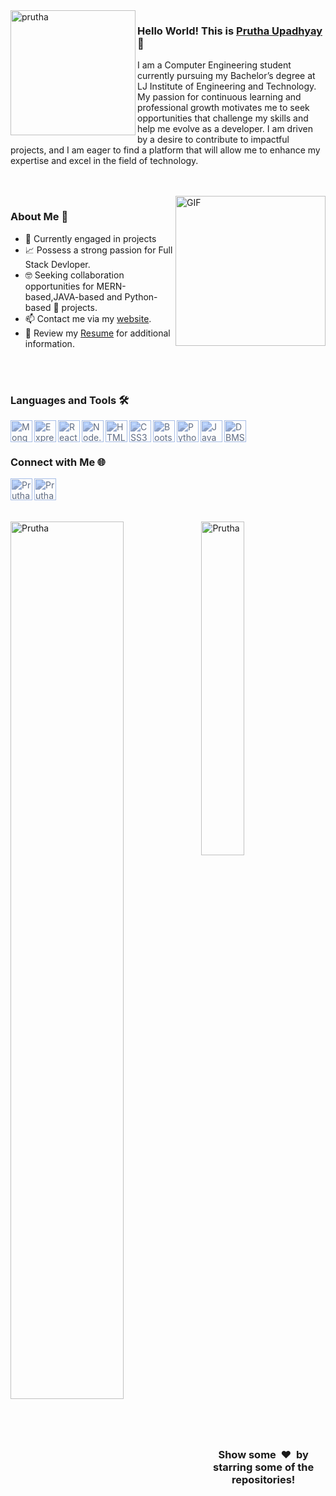<img align="left" width="200" height="200" alt="prutha" src="https://github.com/user-attachments/assets/f3f17a86-3ed0-44ea-84b4-6851f6e2ff20"/>

### Hello World! This is [Prutha Upadhyay](https://Prutha-Upadhyay.github.io/) 👋

I am a Computer Engineering student currently pursuing my Bachelor’s degree at LJ Institute of Engineering and Technology. My passion for continuous learning and professional growth motivates me to seek opportunities that challenge my skills and help me evolve as a developer. I am driven by a desire to contribute to impactful projects, and I am eager to find a platform that will allow me to enhance my expertise and excel in the field of technology.


<br>
<br>


<img align="right" height="240px" alt="GIF" src="https://i.pinimg.com/originals/e4/26/70/e426702edf874b181aced1e2fa5c6cde.gif" />

### About Me 🚀

- 🔭 Currently engaged in projects
- 📈 Possess a strong passion for Full Stack Devloper.
- 🤓 Seeking collaboration opportunities for MERN-based,JAVA-based and Python-based 🐍 projects.
- 📫 Contact me via my [website](https://dhhruv.github.io).
- 📝 Review my [Resume]((https://dhhruv.github.io/assets/Dhruv's%20Resume.pdf)) for additional information.

<br>

<br>

### Languages and Tools 🛠️
[<img align="left" alt="MongoDB" width="35px" src="https://cdn.jsdelivr.net/npm/simple-icons@v3/icons/mongodb.svg" style="filter: invert(30%) sepia(100%) saturate(100%) hue-rotate(180deg);" />](https://www.mongodb.com/)
[<img align="left" alt="Express.js" width="35px" src="https://cdn.jsdelivr.net/npm/simple-icons@v3/icons/express.svg" style="filter: invert(30%) sepia(100%) saturate(100%) hue-rotate(180deg);" />](https://expressjs.com/)
[<img align="left" alt="React.js" width="35px" src="https://cdn.jsdelivr.net/npm/simple-icons@v3/icons/react.svg" style="filter: invert(30%) sepia(100%) saturate(100%) hue-rotate(180deg);" />](https://reactjs.org/)
[<img align="left" alt="Node.js" width="35px" src="https://cdn.jsdelivr.net/npm/simple-icons@v3/icons/nodejs.svg" style="filter: invert(30%) sepia(100%) saturate(100%) hue-rotate(180deg);" />](https://nodejs.org/)
[<img align="left" alt="HTML5" width="35px" src="https://cdn.jsdelivr.net/npm/simple-icons@v3/icons/html5.svg" style="filter: invert(30%) sepia(100%) saturate(100%) hue-rotate(180deg);" />](https://developer.mozilla.org/en-US/docs/Web/HTML)
[<img align="left" alt="CSS3" width="35px" src="https://cdn.jsdelivr.net/npm/simple-icons@v3/icons/css3.svg" style="filter: invert(30%) sepia(100%) saturate(100%) hue-rotate(180deg);" />](https://developer.mozilla.org/en-US/docs/Web/CSS)
[<img align="left" alt="Bootstrap" width="35px" src="https://cdn.jsdelivr.net/npm/simple-icons@v3/icons/bootstrap.svg" style="filter: invert(30%) sepia(100%) saturate(100%) hue-rotate(180deg);" />](https://getbootstrap.com/)
[<img align="left" alt="Python" width="35px" src="https://cdn.jsdelivr.net/npm/simple-icons@v3/icons/python.svg" style="filter: invert(30%) sepia(100%) saturate(100%) hue-rotate(180deg);" />](https://www.python.org/)
[<img align="left" alt="Java" width="35px" src="https://cdn.jsdelivr.net/npm/simple-icons@v3/icons/java.svg" style="filter: invert(30%) sepia(100%) saturate(100%) hue-rotate(180deg);" />](https://www.java.com/)
[<img align="left" alt="DBMS" width="35px" src="https://cdn.jsdelivr.net/npm/simple-icons@v3/icons/database.svg" style="filter: invert(30%) sepia(100%) saturate(100%) hue-rotate(180deg);" />](https://en.wikipedia.org/wiki/Database_management_system)

<br>
<br>

### Connect with Me 🌐

[<img align="left" alt="Prutha Upadhyay | LinkedIn" width="35px" src="https://cdn.jsdelivr.net/npm/simple-icons@v3/icons/linkedin.svg" style="filter: invert(30%) sepia(100%) saturate(100%) hue-rotate(180deg);" />](https://www.linkedin.com/in/prutha-upadhyay/)
[<img align="left" alt="Prutha Upadhyay | Gmail" width="35px" src="https://cdn.jsdelivr.net/npm/simple-icons@v3/icons/gmail.svg" style="filter: invert(30%) sepia(100%) saturate(100%) hue-rotate(180deg);" />](mailto:pruthu.ad@gmail.com)


<br clear="left" />

<br>
<br>

<img align="left" src="https://github-readme-stats.vercel.app/api?username=Prutha-Upadhyay&theme=dark&cache_seconds=1800&show_icons=true&count_private=true" alt="Prutha" width="60%" />
<img src="https://github-readme-stats.vercel.app/api/top-langs/?username=Prutha-Upadhyay&langs_count=7&show_icons=true&count_private=true&cache_seconds=1800&layout=compact&hide_border=true&theme=dark" alt="Prutha" width="37%" />

<br>
<br>
<h3 align="center">Show some &nbsp;❤️&nbsp; by starring some of the repositories!</h3>
